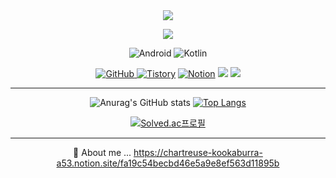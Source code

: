 
<div align = "center">
<img src="https://capsule-render.vercel.app/api?type=waving&color=e2cce7&height=200&section=header&text=Hello&desc=I`m%20JunWoo&descAlignY=48&descSize=30&fontSize=60&fontAlignY=30" />

![](https://komarev.com/ghpvc/?username=IslandofDream)

<img alt="Android" src ="https://img.shields.io/badge/Android-3DDC84.svg?&style=for-the-badge&logo=Android&logoColor=black"/> <img alt="Kotlin" src ="https://img.shields.io/badge/Kotlin-7F52FF.svg?&style=for-the-badge&logo=Kotlin&logoColor=black"/>

<a href = "https://github.com/IslandofDream"><img alt="GitHub" src ="https://img.shields.io/badge/GitHub-181717.svg?&style=for-the-badge&logo=GitHub&logoColor=white"/>
</a> <a href = "https://islandofdream.tistory.com/"> <img alt="Tistory" src ="https://img.shields.io/badge/Tistory-gray.svg?&style=for-the-badge"/></a>
</a> <a href = "https://chartreuse-kookaburra-a53.notion.site/fa19c54becbd46e5a9e8ef563d11895b"> <img alt="Notion" src ="https://img.shields.io/badge/Notion-000000.svg?&style=for-the-badge&logo=Notion&logoColor=white"/></a> <img src="https://img.shields.io/badge/figma-F24E1E?style=for-the-badge&logo=figma&logoColor=black"> <img src="https://img.shields.io/badge/slack-4A154B?style=for-the-badge&logo=slack&logoColor=black"> 
   
---

![Anurag's GitHub stats](https://github-readme-stats.vercel.app/api?username=IslandofDream&show_icons=true&theme=material-palenight&count_private=true) [![Top Langs](https://github-readme-stats.vercel.app/api/top-langs/?username=IslandofDream&layout=compact)](https://github.com/IslandofDream)

[![Solved.ac프로필](http://mazassumnida.wtf/api/v2/generate_badge?boj=rhffldkt77)](https://solved.ac/rhffldkt77)

---

💬 About me ... https://chartreuse-kookaburra-a53.notion.site/fa19c54becbd46e5a9e8ef563d11895b
</div>
<!--
**IslandofDream/IslandofDream** is a ✨ _special_ ✨ repository because its `README.md` (this file) appears on your GitHub profile.

Here are some ideas to get you started:

- 🔭 I’m currently working on ...
- 👯 I’m looking to collaborate on ...
- 🤔 I’m looking for help with ...

- 📫 How to reach me: ...
- 😄 Pronouns: ...
- ⚡ Fun fact: ...
-->
